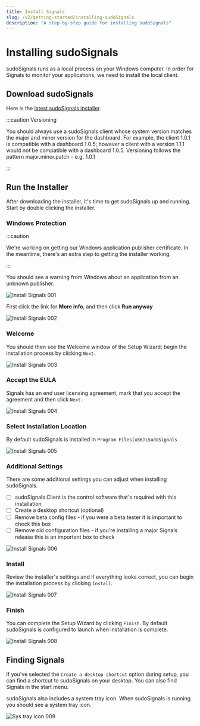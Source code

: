 ```yaml
---
title: Install Signals
slug: /v2/getting-started/installing-sudoSignals
description: "A step-by-step guide for installing sudoSignals"
---
```


# Installing sudoSignals

sudoSignals runs as a local process on your Windows computer. In order for Signals to monitor your applications, we need to install the local client.

## Download sudoSignals

Here is the [latest sudoSignals installer](http://v2-dashboard.sudosignals.com/installer/sudoSignals_Installer.exe).

:::caution Versioning

You should always use a sudoSignals client whose system version matches the major and minor version for the dashboard. For example, the client 1.0.1 is compatible with a dashboard 1.0.5; however a client with a version 1.1.1 would not be compatible with a dashboard 1.0.5. Versioning follows the pattern major.minor.patch - e.g. 1.0.1

:::

## Run the Installer
After downloading the installer, it's time to get sudoSignals up and running. Start by double clicking the installer.

### Windows Protection

:::caution

We're working on getting our Windows application publisher certificate. In the meantime, there's an extra step to getting the installer working. 

:::

You should see a warning from Windows about an application from an unknown publisher. 

![Install Signals 001](/img/windows-installer/install-signals-001.png)

First click the link for **More info**, and then click **Run anyway**

![Install Signals 002](/img/windows-installer/install-signals-002.png)

### Welcome

You should then see the Welcome window of the Setup Wizard; begin the installation process by clicking `Next.`

![Install Signals 003](/img/windows-installer/install-signals-003.png)

### Accept the EULA

Signals has an end user licensing agreement, mark that you accept the agreement and then click `Next.`

![Install Signals 004](/img/windows-installer/install-signals-004.png)

### Select Installation Location

By default sudoSignals is installed in `Program Files(x86)\SudoSignals`

![Install Signals 005](/img/windows-installer/install-signals-005.png)

### Additional Settings

There are some additional settings you can adjust when installing sudoSignals.  

- [ ] sudoSignals Client is the control software that's required with this installation  
- [ ] Create a desktop shortcut (optional)
- [ ] Remove beta config files - if you were a beta tester it is important to check this box  
- [ ] Remove old configuration files - if you're installing a major Signals release this is an important box to check  

![Install Signals 006](/img/windows-installer/install-signals-006.png)


### Install

Review the installer's settings and if everything looks correct, you can begin the installation process by clicking `Install`.

![Install Signals 007](/img/windows-installer/install-signals-007.png)

### Finish

You can complete the Setup Wizard by clicking `Finish`. By default sudoSignals is configured to launch when installation is complete.

![Install Signals 008](/img/windows-installer/install-signals-008.png)


## Finding Signals

If you've selected the `Create a desktop shortcut` option during setup, you can find a shortcut to sudoSignals on your desktop. You can also find Signals in the start menu. 

sudoSignals also includes a system tray icon. When sudoSignals is running you should see a system tray icon.

![Sys tray icon 009](/img/windows-installer/install-signals-009.png)
